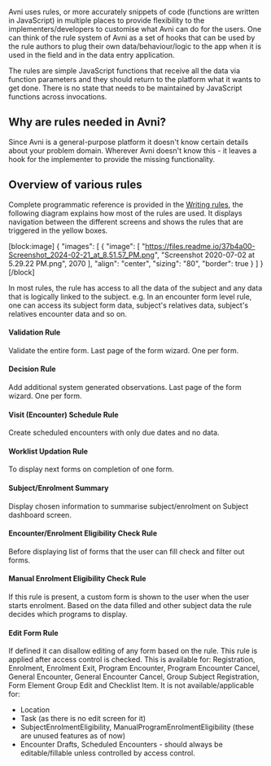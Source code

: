 Avni uses rules, or more accurately snippets of code (functions are written in JavaScript) in multiple places to provide flexibility to the implementers/developers to customise what Avni can do for the users. One can think of the rule system of Avni as a set of hooks that can be used by the rule authors to plug their own data/behaviour/logic to the app when it is used in the field and in the data entry application.

The rules are simple JavaScript functions that receive all the data via function parameters and they should return to the platform what it wants to get done. There is no state that needs to be maintained by JavaScript functions across invocations.

## Why are rules needed in Avni?

Since Avni is a general-purpose platform it doesn't know certain details about your problem domain. Wherever Avni doesn't know this - it leaves a hook for the implementer to provide the missing functionality.

## Overview of various rules

Complete programmatic reference is provided in the [Writing rules](doc:writing-rules), the following diagram explains how most of the rules are used. It displays navigation between the different screens and shows the rules that are triggered in the yellow boxes.

[block:image]
{
"images": [
{
"image": [
"https://files.readme.io/37b4a00-Screenshot_2024-02-21_at_8.51.57_PM.png",
"Screenshot 2020-07-02 at 5.29.22 PM.png",
2070
],
"align": "center",
"sizing": "80",
"border": true
}
]
}
[/block]


In most rules, the rule has access to all the data of the subject and any data that is logically linked to the subject. e.g. In an encounter form level rule, one can access its subject form data, subject's relatives data, subject's relatives encounter data and so on.

#### Validation Rule

Validate the entire form. Last page of the form wizard. One per form.

#### Decision Rule

Add additional system generated observations. Last page of the form wizard. One per form.

#### Visit (Encounter) Schedule Rule

Create scheduled encounters with only due dates and no data.

#### Worklist Updation Rule

To display next forms on completion of one form.

#### Subject/Enrolment Summary

Display chosen information to summarise subject/enrolment on Subject dashboard screen.

#### Encounter/Enrolment Eligibility Check Rule

Before displaying list of forms that the user can fill check and filter out forms.

#### Manual Enrolment Eligibility Check Rule

If this rule is present, a custom form is shown to the user when the user starts enrolment. Based on the data filled and other subject data the rule decides which programs to display.

#### Edit Form Rule

If defined it can disallow editing of any form based on the rule. This rule is applied after access control is checked. This is available for: Registration, Enrolment, Enrolment Exit, Program Encounter, Program Encounter Cancel, General Encounter, General Encounter Cancel, Group Subject Registration, Form Element Group Edit and Checklist Item. It is not available/applicable for:

- Location
- Task (as there is no edit screen for it)
- SubjectEnrolmentEligibility, ManualProgramEnrolmentEligibility (these are unused features as of now)
- Encounter Drafts, Scheduled Encounters - should always be editable/fillable unless controlled by access control.
